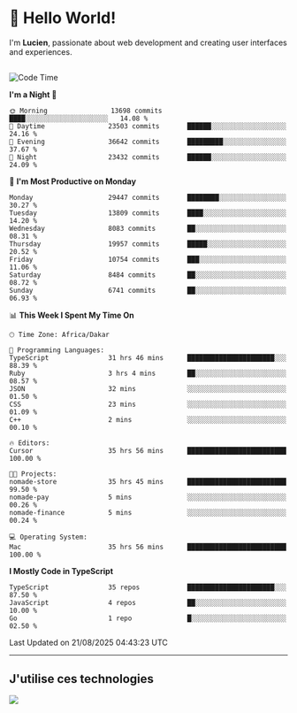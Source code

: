 # 👋 Hello World!

I'm **Lucien**, passionate about web development and creating user interfaces and experiences.

##

<!--START_SECTION:waka-->
![Code Time](http://img.shields.io/badge/Code%20Time-3%2C633%20hrs%2010%20mins-blue)

**I'm a Night 🦉** 

```text
🌞 Morning                13698 commits       ████░░░░░░░░░░░░░░░░░░░░░   14.08 % 
🌆 Daytime                23503 commits       ██████░░░░░░░░░░░░░░░░░░░   24.16 % 
🌃 Evening                36642 commits       █████████░░░░░░░░░░░░░░░░   37.67 % 
🌙 Night                  23432 commits       ██████░░░░░░░░░░░░░░░░░░░   24.09 % 
```
📅 **I'm Most Productive on Monday** 

```text
Monday                   29447 commits       ████████░░░░░░░░░░░░░░░░░   30.27 % 
Tuesday                  13809 commits       ████░░░░░░░░░░░░░░░░░░░░░   14.20 % 
Wednesday                8083 commits        ██░░░░░░░░░░░░░░░░░░░░░░░   08.31 % 
Thursday                 19957 commits       █████░░░░░░░░░░░░░░░░░░░░   20.52 % 
Friday                   10754 commits       ███░░░░░░░░░░░░░░░░░░░░░░   11.06 % 
Saturday                 8484 commits        ██░░░░░░░░░░░░░░░░░░░░░░░   08.72 % 
Sunday                   6741 commits        ██░░░░░░░░░░░░░░░░░░░░░░░   06.93 % 
```


📊 **This Week I Spent My Time On** 

```text
🕑︎ Time Zone: Africa/Dakar

💬 Programming Languages: 
TypeScript               31 hrs 46 mins      ██████████████████████░░░   88.39 % 
Ruby                     3 hrs 4 mins        ██░░░░░░░░░░░░░░░░░░░░░░░   08.57 % 
JSON                     32 mins             ░░░░░░░░░░░░░░░░░░░░░░░░░   01.50 % 
CSS                      23 mins             ░░░░░░░░░░░░░░░░░░░░░░░░░   01.09 % 
C++                      2 mins              ░░░░░░░░░░░░░░░░░░░░░░░░░   00.10 % 

🔥 Editors: 
Cursor                   35 hrs 56 mins      █████████████████████████   100.00 % 

🐱‍💻 Projects: 
nomade-store             35 hrs 45 mins      █████████████████████████   99.50 % 
nomade-pay               5 mins              ░░░░░░░░░░░░░░░░░░░░░░░░░   00.26 % 
nomade-finance           5 mins              ░░░░░░░░░░░░░░░░░░░░░░░░░   00.24 % 

💻 Operating System: 
Mac                      35 hrs 56 mins      █████████████████████████   100.00 % 
```

**I Mostly Code in TypeScript** 

```text
TypeScript               35 repos            ██████████████████████░░░   87.50 % 
JavaScript               4 repos             ██░░░░░░░░░░░░░░░░░░░░░░░   10.00 % 
Go                       1 repo              █░░░░░░░░░░░░░░░░░░░░░░░░   02.50 % 
```




 Last Updated on 21/08/2025 04:43:23 UTC
<!--END_SECTION:waka-->
---

## J'utilise ces technologies

<p align="left">
  <a href="https://skillicons.dev">
    <img src="https://skillicons.dev/icons?i=ts,js,go,ruby,css,scss,tailwind,react,vite,nextjs,docker,figma,ableton" />
  </a>
</p>

